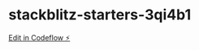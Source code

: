 # stackblitz-starters-3qi4b1

[Edit in Codeflow ⚡️](https://stackblitz.com/~/github.com/YHosung/stackblitz-starters-3qi4b1)